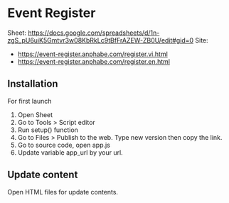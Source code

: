 # Event Register
Sheet: https://docs.google.com/spreadsheets/d/1n-zgS_pU6uiK5Gmtvr3w08KbRkLc9tBfFrAZEW-ZB0U/edit#gid=0
Site: 
- https://event-register.anphabe.com/register.vi.html
- https://event-register.anphabe.com/register.en.html


## Installation
For first launch
1. Open Sheet
2. Go to Tools > Script editor
3. Run setup() function
4. Go to Files > Publish to the web. Type new version then copy the link.
5. Go to source code, open app.js
6. Update variable app_url by your url.

## Update content
Open HTML files for update contents.




